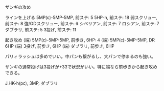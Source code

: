 ザンギの攻め

ラインを上げる
5MP(c)-5MP-5MP, 前ステ: 5
5HP-h, 前ステ: 18
弱スクリュー, 前ステ: 8
強/ODスクリュー, 前ステ: 6
シベリアン, 前ステ: 7
ロシアン, 前ステ: 7
ダブラリ, 前ステ: 5
3投げ, 前ステ: 11

起き攻め
(端) 5MP(c)-5MP-5MP, 前歩き, 6HP: 4
(端) 5MP(c)-5MP-5MP, DR 6HP
(端) 3投げ, 前歩き, 6HP
(端) ダブラリ, 前歩き, 6HP

パリィラッシュは多めでいい。中パンも繋がるし、大パンで停まるのも強い。

ザンギの通常投げは3投げが+33で状況がいい。特に端なら前歩きから起き攻めできる。

J.HK-h(pc), 3MP, ダブラリ
